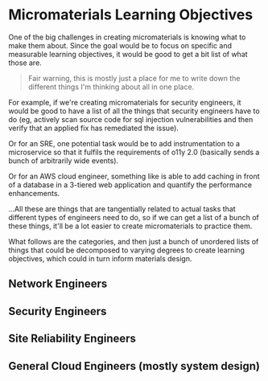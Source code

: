# Micromaterials Learning Objectives

One of the big challenges in creating micromaterials is knowing what to make them about. Since the goal would be to focus on specific and measurable learning objectives, it would be good to get a bit list of what those are.

> Fair warning, this is mostly just a place for me to write down the different things I'm thinking about all in one place.

For example, if we're creating micromaterials for security engineers, it would be good to have a list of all the things that security engineers have to do (eg, actively scan source code for sql injection vulnerabilities and then verify that an applied fix has remediated the issue).

Or for an SRE, one potential task would be to add instrumentation to a microservice so that it fulfils the requirements of o11y 2.0 (basically sends a bunch of arbitrarily wide events).

Or for an AWS cloud engineer, something like is able to add caching in front of a database in a 3-tiered web application and quantify the performance enhancements.

...All these are things that are tangentially related to actual tasks that different types of engineers need to do, so if we can get a list of a bunch of these things, it'll be a lot easier to create micromaterials to practice them.

What follows are the categories, and then just a bunch of unordered lists of things that could be decomposed to varying degrees to create learning objectives, which could in turn inform materials design.

## Network Engineers

## Security Engineers

## Site Reliability Engineers

## General Cloud Engineers (mostly system design)
